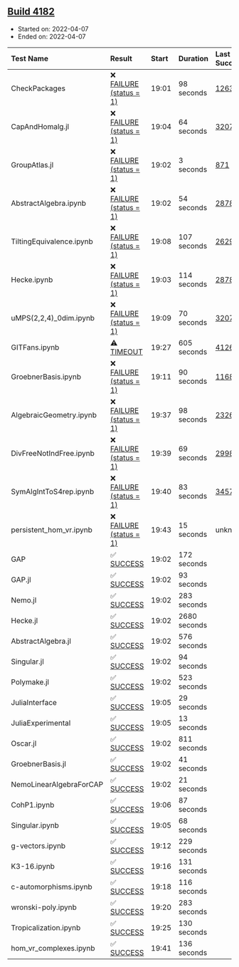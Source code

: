 ## [Build 4182](https://oscarci.mathematik.uni-kl.de/job/oscar-stable/4182/)

* Started on: 2022-04-07
* Ended on: 2022-04-07

| Test Name    | Result | Start | Duration | Last Success | First Failure |
|:-------------|:-------|:------|:---------|:-------------|:--------------|
| CheckPackages | ❌ [FAILURE (status = 1)](https://oscarci.mathematik.uni-kl.de/job/oscar-stable/4182/artifact/logs/build-4182/CheckPackages.log) | 19:01 | 98 seconds | [1263](https://oscarci.mathematik.uni-kl.de/job/oscar-stable/1263/) | [1264](https://oscarci.mathematik.uni-kl.de/job/oscar-stable/1264/) |
| CapAndHomalg.jl | ❌ [FAILURE (status = 1)](https://oscarci.mathematik.uni-kl.de/job/oscar-stable/4182/artifact/logs/build-4182/CapAndHomalg.jl.log) | 19:04 | 64 seconds | [3207](https://oscarci.mathematik.uni-kl.de/job/oscar-stable/3207/) | [3208](https://oscarci.mathematik.uni-kl.de/job/oscar-stable/3208/) |
| GroupAtlas.jl | ❌ [FAILURE (status = 1)](https://oscarci.mathematik.uni-kl.de/job/oscar-stable/4182/artifact/logs/build-4182/GroupAtlas.jl.log) | 19:02 | 3 seconds | [871](https://oscarci.mathematik.uni-kl.de/job/oscar-stable/871/) | [872](https://oscarci.mathematik.uni-kl.de/job/oscar-stable/872/) |
| AbstractAlgebra.ipynb | ❌ [FAILURE (status = 1)](https://oscarci.mathematik.uni-kl.de/job/oscar-stable/4182/artifact/logs/build-4182/AbstractAlgebra.ipynb.log) | 19:02 | 54 seconds | [2878](https://oscarci.mathematik.uni-kl.de/job/oscar-stable/2878/) | [2879](https://oscarci.mathematik.uni-kl.de/job/oscar-stable/2879/) |
| TiltingEquivalence.ipynb | ❌ [FAILURE (status = 1)](https://oscarci.mathematik.uni-kl.de/job/oscar-stable/4182/artifact/logs/build-4182/TiltingEquivalence.ipynb.log) | 19:08 | 107 seconds | [2629](https://oscarci.mathematik.uni-kl.de/job/oscar-stable/2629/) | [2630](https://oscarci.mathematik.uni-kl.de/job/oscar-stable/2630/) |
| Hecke.ipynb | ❌ [FAILURE (status = 1)](https://oscarci.mathematik.uni-kl.de/job/oscar-stable/4182/artifact/logs/build-4182/Hecke.ipynb.log) | 19:03 | 114 seconds | [2878](https://oscarci.mathematik.uni-kl.de/job/oscar-stable/2878/) | [2879](https://oscarci.mathematik.uni-kl.de/job/oscar-stable/2879/) |
| uMPS(2,2,4)_0dim.ipynb | ❌ [FAILURE (status = 1)](https://oscarci.mathematik.uni-kl.de/job/oscar-stable/4182/artifact/logs/build-4182/uMPS-2-2-4-_0dim.ipynb.log) | 19:09 | 70 seconds | [3207](https://oscarci.mathematik.uni-kl.de/job/oscar-stable/3207/) | [3208](https://oscarci.mathematik.uni-kl.de/job/oscar-stable/3208/) |
| GITFans.ipynb | ⚠ [TIMEOUT](https://oscarci.mathematik.uni-kl.de/job/oscar-stable/4182/artifact/logs/build-4182/GITFans.ipynb.log) | 19:27 | 605 seconds | [4126](https://oscarci.mathematik.uni-kl.de/job/oscar-stable/4126/) | [4127](https://oscarci.mathematik.uni-kl.de/job/oscar-stable/4127/) |
| GroebnerBasis.ipynb | ❌ [FAILURE (status = 1)](https://oscarci.mathematik.uni-kl.de/job/oscar-stable/4182/artifact/logs/build-4182/GroebnerBasis.ipynb.log) | 19:11 | 90 seconds | [1168](https://oscarci.mathematik.uni-kl.de/job/oscar-stable/1168/) | [1169](https://oscarci.mathematik.uni-kl.de/job/oscar-stable/1169/) |
| AlgebraicGeometry.ipynb | ❌ [FAILURE (status = 1)](https://oscarci.mathematik.uni-kl.de/job/oscar-stable/4182/artifact/logs/build-4182/AlgebraicGeometry.ipynb.log) | 19:37 | 98 seconds | [2326](https://oscarci.mathematik.uni-kl.de/job/oscar-stable/2326/) | [2327](https://oscarci.mathematik.uni-kl.de/job/oscar-stable/2327/) |
| DivFreeNotIndFree.ipynb | ❌ [FAILURE (status = 1)](https://oscarci.mathematik.uni-kl.de/job/oscar-stable/4182/artifact/logs/build-4182/DivFreeNotIndFree.ipynb.log) | 19:39 | 69 seconds | [2998](https://oscarci.mathematik.uni-kl.de/job/oscar-stable/2998/) | [2999](https://oscarci.mathematik.uni-kl.de/job/oscar-stable/2999/) |
| SymAlgIntToS4rep.ipynb | ❌ [FAILURE (status = 1)](https://oscarci.mathematik.uni-kl.de/job/oscar-stable/4182/artifact/logs/build-4182/SymAlgIntToS4rep.ipynb.log) | 19:40 | 83 seconds | [3457](https://oscarci.mathematik.uni-kl.de/job/oscar-stable/3457/) | [3458](https://oscarci.mathematik.uni-kl.de/job/oscar-stable/3458/) |
| persistent_hom_vr.ipynb | ❌ [FAILURE (status = 1)](https://oscarci.mathematik.uni-kl.de/job/oscar-stable/4182/artifact/logs/build-4182/persistent_hom_vr.ipynb.log) | 19:43 | 15 seconds | unknown | unknown |
| GAP | ✅ [SUCCESS](https://oscarci.mathematik.uni-kl.de/job/oscar-stable/4182/artifact/logs/build-4182/GAP.log) | 19:02 | 172 seconds |  |  |
| GAP.jl | ✅ [SUCCESS](https://oscarci.mathematik.uni-kl.de/job/oscar-stable/4182/artifact/logs/build-4182/GAP.jl.log) | 19:02 | 93 seconds |  |  |
| Nemo.jl | ✅ [SUCCESS](https://oscarci.mathematik.uni-kl.de/job/oscar-stable/4182/artifact/logs/build-4182/Nemo.jl.log) | 19:02 | 283 seconds |  |  |
| Hecke.jl | ✅ [SUCCESS](https://oscarci.mathematik.uni-kl.de/job/oscar-stable/4182/artifact/logs/build-4182/Hecke.jl.log) | 19:02 | 2680 seconds |  |  |
| AbstractAlgebra.jl | ✅ [SUCCESS](https://oscarci.mathematik.uni-kl.de/job/oscar-stable/4182/artifact/logs/build-4182/AbstractAlgebra.jl.log) | 19:02 | 576 seconds |  |  |
| Singular.jl | ✅ [SUCCESS](https://oscarci.mathematik.uni-kl.de/job/oscar-stable/4182/artifact/logs/build-4182/Singular.jl.log) | 19:02 | 94 seconds |  |  |
| Polymake.jl | ✅ [SUCCESS](https://oscarci.mathematik.uni-kl.de/job/oscar-stable/4182/artifact/logs/build-4182/Polymake.jl.log) | 19:02 | 523 seconds |  |  |
| JuliaInterface | ✅ [SUCCESS](https://oscarci.mathematik.uni-kl.de/job/oscar-stable/4182/artifact/logs/build-4182/JuliaInterface.log) | 19:05 | 29 seconds |  |  |
| JuliaExperimental | ✅ [SUCCESS](https://oscarci.mathematik.uni-kl.de/job/oscar-stable/4182/artifact/logs/build-4182/JuliaExperimental.log) | 19:05 | 13 seconds |  |  |
| Oscar.jl | ✅ [SUCCESS](https://oscarci.mathematik.uni-kl.de/job/oscar-stable/4182/artifact/logs/build-4182/Oscar.jl.log) | 19:02 | 811 seconds |  |  |
| GroebnerBasis.jl | ✅ [SUCCESS](https://oscarci.mathematik.uni-kl.de/job/oscar-stable/4182/artifact/logs/build-4182/GroebnerBasis.jl.log) | 19:02 | 41 seconds |  |  |
| NemoLinearAlgebraForCAP | ✅ [SUCCESS](https://oscarci.mathematik.uni-kl.de/job/oscar-stable/4182/artifact/logs/build-4182/NemoLinearAlgebraForCAP.log) | 19:02 | 21 seconds |  |  |
| CohP1.ipynb | ✅ [SUCCESS](https://oscarci.mathematik.uni-kl.de/job/oscar-stable/4182/artifact/logs/build-4182/CohP1.ipynb.log) | 19:06 | 87 seconds |  |  |
| Singular.ipynb | ✅ [SUCCESS](https://oscarci.mathematik.uni-kl.de/job/oscar-stable/4182/artifact/logs/build-4182/Singular.ipynb.log) | 19:05 | 68 seconds |  |  |
| g-vectors.ipynb | ✅ [SUCCESS](https://oscarci.mathematik.uni-kl.de/job/oscar-stable/4182/artifact/logs/build-4182/g-vectors.ipynb.log) | 19:12 | 229 seconds |  |  |
| K3-16.ipynb | ✅ [SUCCESS](https://oscarci.mathematik.uni-kl.de/job/oscar-stable/4182/artifact/logs/build-4182/K3-16.ipynb.log) | 19:16 | 131 seconds |  |  |
| c-automorphisms.ipynb | ✅ [SUCCESS](https://oscarci.mathematik.uni-kl.de/job/oscar-stable/4182/artifact/logs/build-4182/c-automorphisms.ipynb.log) | 19:18 | 116 seconds |  |  |
| wronski-poly.ipynb | ✅ [SUCCESS](https://oscarci.mathematik.uni-kl.de/job/oscar-stable/4182/artifact/logs/build-4182/wronski-poly.ipynb.log) | 19:20 | 283 seconds |  |  |
| Tropicalization.ipynb | ✅ [SUCCESS](https://oscarci.mathematik.uni-kl.de/job/oscar-stable/4182/artifact/logs/build-4182/Tropicalization.ipynb.log) | 19:25 | 130 seconds |  |  |
| hom_vr_complexes.ipynb | ✅ [SUCCESS](https://oscarci.mathematik.uni-kl.de/job/oscar-stable/4182/artifact/logs/build-4182/hom_vr_complexes.ipynb.log) | 19:41 | 136 seconds |  |  |
